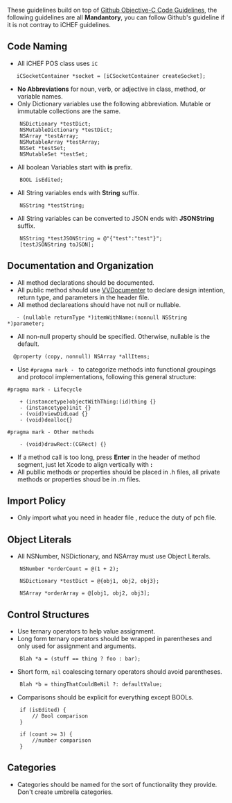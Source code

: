 These guidelines build on top of [Github Objective-C Code Guidelines](https://github.com/github/objective-c-style-guide), the following guidelines are all **Mandantory**, you can follow Github's guideline if it is not contray to iCHEF guidelines.
 
## Code Naming

 * All iCHEF POS class uses `iC`
 
 ```objc
 	iCSocketContainer *socket = [iCSocketContainer createSocket];
 ```
 
 * **No Abbreviations** for noun, verb, or adjective in class, method, or variable names.
 * Only Dictionary variables use the following abbreviation. Mutable or immutable collections are the same.
 
```objc
	NSDictionary *testDict;
	NSMutableDictionary *testDict;
	NSArray *testArray;
	NSMutableArray *testArray;
	NSSet *testSet;
	NSMutableSet *testSet;
```
* All boolean Variables start with **is** prefix.
```objc
	BOOL isEdited;
```
* All String variables ends with **String** suffix.
```objc
	NSString *testString;
```

* All String variables can be converted to JSON ends with **JSONString** suffix.
```objc
	NSString *testJSONString = @"{"test":"test"}";
	[testJSONString toJSON];
```

## Documentation and Organization

 * All method declarations should be documented.
 * All public method should use [VVDocumenter](https://github.com/onevcat/VVDocumenter-Xcode) to declare design intention, return type, and parameters in the header file.
 * All method declareations should have not null or nullable.
 ```objc
	- (nullable returnType *)itemWithName:(nonnull NSString *)parameter; 

 ```
 * All non-null property should be specified. Otherwise, nullable is the default.
 
  ```objc
	@property (copy, nonnull) NSArray *allItems;
  ```
  
 * Use `#pragma mark - ` to categorize methods into functional groupings and protocol implementations, following this general structure:

```objc
#pragma mark - Lifecycle

	+ (instancetype)objectWithThing:(id)thing {}
	- (instancetype)init {}
	- (void)viewDidLoad {}
	- (void)dealloc{}

#pragma mark - Other methods

	- (void)drawRect:(CGRect) {}
```
 * If a method call is too long, press **Enter** in the header of method segment, just let Xcode to align vertically with **:**
 * All publlic methods or properties should be placed in .h files, all private methods or properties shoud be in .m files.

## Import Policy
 * Only import what you need in header file , reduce the duty of pch file.

## Object Literals

* All NSNumber, NSDictionary, and NSArray must use Object Literals.

```objc
	NSNumber *orderCount = @(1 + 2);
```

```objc
 	NSDictionary *testDict = @{obj1, obj2, obj3};
```

```objc
 	NSArray *orderArray = @[obj1, obj2, obj3];
```

## Control Structures
 * Use ternary operators to help value assignment.
 * Long form ternary operators should be wrapped in parentheses and only used for assignment and arguments.

```objc
	Blah *a = (stuff == thing ? foo : bar);
```

* Short form, `nil` coalescing ternary operators should avoid parentheses.

```objc
	Blah *b = thingThatCouldBeNil ?: defaultValue;
```
* Comparisons should be explicit for everything except BOOLs.

```objc
	if (isEdited) {
		// Bool comparison
 	}
```

```objc
 	if (count >= 3) {
 		//number comparison
 	}
```

## Categories

 * Categories should be named for the sort of functionality they provide. Don't create umbrella categories.
